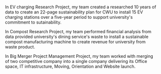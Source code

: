 In EV charging Research Project, my team created a researched 10 years of data to create an 22-page sustainability plan for CWU to install 15 EV charging stations over a five-year period to support university's commitment to sutainability. 

In Compost Research Project, my team performed financial analysis from data provided university's dining service's waste to install a sustainable compost manufacturing machine to create revenue for university from waste product. 

In Big Merger Project Management Project, my team worked with merging of two competitive company into a single company delivering its Office space, IT infrastructure, Moving, Orientation and Website launch.
